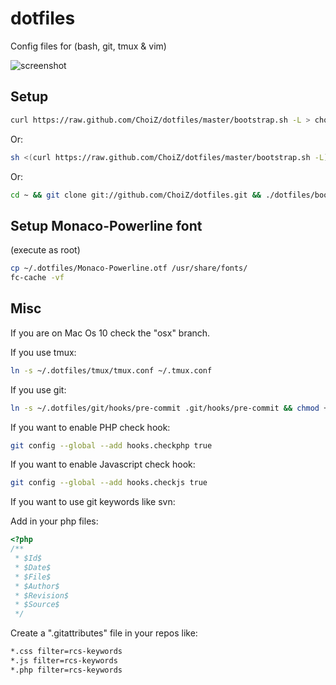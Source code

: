 # dotfiles

Config files for (bash, git, tmux & vim)

![screenshot](https://raw.github.com/ChoiZ/dotfiles/gh-pages/dotfiles.png)

## Setup

```bash
curl https://raw.github.com/ChoiZ/dotfiles/master/bootstrap.sh -L > choiz-dotfiles.sh && sh choiz-dotfiles.sh
```

Or:

```bash
sh <(curl https://raw.github.com/ChoiZ/dotfiles/master/bootstrap.sh -L)
```

Or:

```bash
cd ~ && git clone git://github.com/ChoiZ/dotfiles.git && ./dotfiles/bootstrap.sh && rm -rf ~/dotfiles
```

## Setup Monaco-Powerline font

(execute as root)
```bash
cp ~/.dotfiles/Monaco-Powerline.otf /usr/share/fonts/
fc-cache -vf
```

## Misc

If you are on Mac Os 10 check the "osx" branch.

If you use tmux:
```bash
ln -s ~/.dotfiles/tmux/tmux.conf ~/.tmux.conf
```

If you use git:
```bash
ln -s ~/.dotfiles/git/hooks/pre-commit .git/hooks/pre-commit && chmod +x .git/hooks/pre-commit
```

If you want to enable PHP check hook:
```bash
git config --global --add hooks.checkphp true
```

If you want to enable Javascript check hook:
```bash
git config --global --add hooks.checkjs true
```

If you want to use git keywords like svn:

Add in your php files:

```php
<?php
/**
 * $Id$
 * $Date$
 * $File$
 * $Author$
 * $Revision$
 * $Source$
 */
```

Create a ".gitattributes" file in your repos like:

```bash
*.css filter=rcs-keywords
*.js filter=rcs-keywords
*.php filter=rcs-keywords
```
